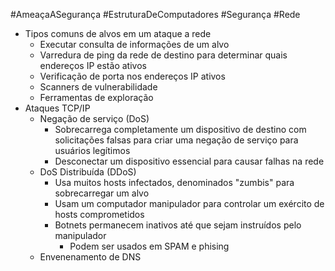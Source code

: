 #AmeaçaASegurança #EstruturaDeComputadores #Segurança #Rede 



- Tipos comuns de alvos em um ataque a rede
	- Executar consulta de informações de um alvo
	- Varredura de ping da rede de destino para determinar quais endereços IP estão ativos
	- Verificação de porta nos endereços IP ativos
	- Scanners de vulnerabilidade
	- Ferramentas de exploração
- Ataques TCP/IP
	- Negação de serviço (DoS)
		- Sobrecarrega completamente um dispositivo de destino com solicitações falsas para criar uma negação de serviço para usuários legítimos
		- Desconectar um dispositivo essencial para causar falhas na rede
	- DoS Distribuída (DDoS)
		- Usa muitos hosts infectados, denominados "zumbis" para sobrecarregar um alvo
		- Usam um computador manipulador para controlar um exército de hosts comprometidos
		- Botnets permanecem inativos até que sejam instruídos pelo manipulador
			- Podem ser usados em SPAM e phising
	- Envenenamento de DNS
